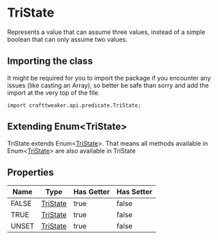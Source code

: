 # TriState

Represents a value that can assume three values, instead of a simple boolean that can only assume two values.

## Importing the class

It might be required for you to import the package if you encounter any issues (like casting an Array), so better be safe than sorry and add the import at the very top of the file.
```zenscript
import crafttweaker.api.predicate.TriState;
```


## Extending Enum&lt;TriState&gt;

TriState extends Enum&lt;[TriState](/vanilla/api/predicate/TriState)&gt;. That means all methods available in Enum&lt;[TriState](/vanilla/api/predicate/TriState)&gt; are also available in TriState

## Properties

| Name | Type | Has Getter | Has Setter |
|------|------|------------|------------|
| FALSE | [TriState](/vanilla/api/predicate/TriState) | true | false |
| TRUE | [TriState](/vanilla/api/predicate/TriState) | true | false |
| UNSET | [TriState](/vanilla/api/predicate/TriState) | true | false |
